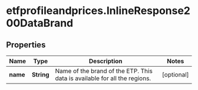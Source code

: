 # etfprofileandprices.InlineResponse200DataBrand

## Properties

Name | Type | Description | Notes
------------ | ------------- | ------------- | -------------
**name** | **String** | Name of the brand of the ETP. This data is available for all the regions. | [optional] 


